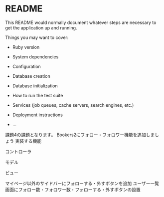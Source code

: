 # README

This README would normally document whatever steps are necessary to get the
application up and running.

Things you may want to cover:

* Ruby version

* System dependencies

* Configuration

* Database creation

* Database initialization

* How to run the test suite

* Services (job queues, cache servers, search engines, etc.)

* Deployment instructions

* ...

課題4の課題となります。
Bookers2にフォロー・フォロワー機能を追加しましょう
実装する機能

コントローラ
<!-- relationshipsコントローラを追加
createアクションを追加
用途：フォローを作成
destroyアクションを追加
用途：フォローを削除 -->
<!-- フォローする・外すボタンをクリックしたら元画面に遷移すること -->
モデル
<!-- relationshipモデルを作成 -->
ビュー
<!-- サイドバーにフォロー数・フォロワー数を表示 -->
マイページ以外のサイドバーにフォローする・外すボタンを追加
ユーザー一覧画面にフォロー数・フォロワー数・フォローする・外すボタンの設置
<!-- フォロー・フォロワー一覧画面を作成すること -->